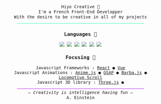 <div align="center">
    <samp>
        Hiyo Creative 🌿 <br>
        I'm a French Front-End Developper <br> 
        With the desire to be creative in all of my projects
        <img src="img/Green_Transition.png">
        <div>
            <h3>Languages 🦉</h3>
            <img src="https://img.shields.io/badge/-HTML5-262626?style=for-the-badge&logo=html5">
            <img src="https://img.shields.io/badge/-CSS3-262626?style=for-the-badge&logo=css3">
            <img src="https://img.shields.io/badge/-SASS-262626?style=for-the-badge&logo=sass">
            <img src="https://img.shields.io/badge/-JavaScript-262626?style=for-the-badge&logo=javascript">
            <img src="https://img.shields.io/badge/-Python-262626?style=for-the-badge&logo=Python">
            <img src="https://img.shields.io/badge/-PHP-262626?style=for-the-badge&logo=PHP">
        </div>
        <div>
            <h3>Focusing 🚀</h3>
            Javascript Frameworks :
            <a href="https://reactjs.org/">React</a> ● 
            <a href="https://vuejs.org/">Vue</a></br>
            Javascript Animations :
            <a href="https://animejs.com/">Anime.js</a> ● 
            <a href="https://greensock.com/">GSAP</a> ●
            <a href="https://barba.js.org/">Barba.js</a> ●
            <a href="https://github.com/locomotivemtl/locomotive-scroll">Locomotive Scroll</a></br>
            Javascript 3D library :
            <a href="https://threejs.org/">Three.js</a> ● 
        </div>
        <img src="img/Purple_Transition.png">
        – <em>Creativity is intelligence having fun</em> –<br>
        A. Einstein
    </samp>
</div>

<!-- If you see this sentence, it's because you like my presentation, isn't it ? -->

